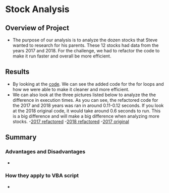 # Stock Analysis

## Overview of Project

- The purpose of our analysis is to analyze the dozen stocks that Steve wanted to research for his parents. These 12 stocks had data from the years 2017 and 2018. For the challenge, we had to refactor the code to make it run faster and overall be more efficient.


## Results

- By looking at the [code](/Resources/code.png). We can see the added code for the for loops and how we were able to make it cleaner and more efficient.
- We can also look at the three pictures listed below to analyze the the difference in execution times. As you can see, the refactored code for the 2017 and 2018 years was ran in around 0.11-0.12 seconds. If you look at the 2018 original code, it would take around 0.6 seconds to run. This is a big difference and will make a big difference when analyzing more stocks.
     -[2017 refactored](/Resources/VBA_Challenge_2017.png)
     -[2018 refactored](/Resources/VBA_Challenge_2018.png)
     -[2017 original](/Resources/VBA_Challenge_2018_original.png)

## Summary

### Advantages and Disadvantages

- 

### How they apply to VBA script

-
